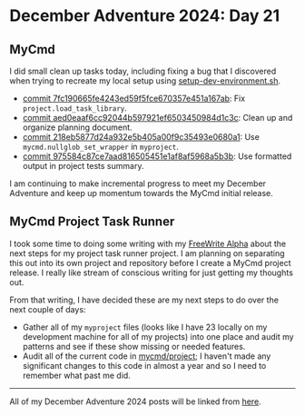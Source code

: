 # December Adventure 2024: Day 21

## MyCmd

I did small clean up tasks today, including fixing a bug that I discovered when trying to recreate my local setup using [setup-dev-environment.sh](https://github.com/travisbhartwell/mycmd/blob/975584c87ce7aad816505451e1af8af5968a5b3b/support/setup-dev-environment.sh).

* [commit 7fc190665fe4243ed59f5fce670357e451a167ab](https://github.com/travisbhartwell/mycmd/commit/7fc190665fe4243ed59f5fce670357e451a167ab): Fix `project.load_task_library`.
* [commit aed0eaaf6cc92044b597921ef6503450984d1c3c](https://github.com/travisbhartwell/mycmd/commit/aed0eaaf6cc92044b597921ef6503450984d1c3c): Clean up and organize planning document.
* [commit 218eb5877d24a932e5b405a00f9c35493e0680a1](https://github.com/travisbhartwell/mycmd/commit/218eb5877d24a932e5b405a00f9c35493e0680a1): Use `mycmd.nullglob_set_wrapper` in `myproject`.
* [commit 975584c87ce7aad816505451e1af8af5968a5b3b](https://github.com/travisbhartwell/mycmd/commit/975584c87ce7aad816505451e1af8af5968a5b3b): Use formatted output in project tests summary.

I am continuing to make incremental progress to meet my December Adventure and keep up momentum towards the MyCmd initial release.

## MyCmd Project Task Runner

I took some time to doing some writing with my [FreeWrite Alpha](https://getfreewrite.com/products/alpha) about the next steps for my project task runner project. I am planning on separating this out into its own project and repository before I create a MyCmd project release. I really like stream of conscious writing for just getting my thoughts out.

From that writing, I have decided these are my next steps to do over the next couple of days:

* Gather all of my `myproject` files (looks like I have 23 locally on my development machine for all of my projects) into one place and audit my patterns and see if these show missing or needed features.
* Audit all of the current code in [mycmd/project](https://github.com/travisbhartwell/mycmd/tree/975584c87ce7aad816505451e1af8af5968a5b3b/mycmd/project); I haven't made any significant changes to this code in almost a year and so I need to remember what past me did.

---

All of my December Adventure 2024 posts will be linked from [here](../../december-adventure-2024).
